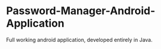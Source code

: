 # Password-Manager-Android-Application
Full working android application, developed entirely in Java. 
